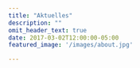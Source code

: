 ```yaml
---
title: "Aktuelles"
description: ""
omit_header_text: true
date: 2017-03-02T12:00:00-05:00
featured_image: '/images/about.jpg'

---
```

